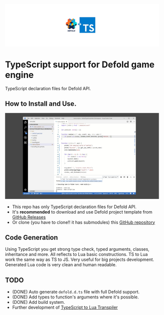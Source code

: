 ![](img/logo.jpg)

# TypeScript support for Defold game engine
TypeScript declaration files for Defold API.

## How to Install and Use.
![VS Code Defold TypeScript](img/vscode.jpg?raw=true "VS Code Defold TypeScript")
- This repo has only TypeScript declaration files for Defold API.
- It's **recommended** to download and use Defold project template from [GitHub Releases](https://github.com/dasannikov/DefoldTypeScriptHello/releases)
- Or clone (you have to clone!! it has submodules) this [GitHub repository](https://github.com/dasannikov/DefoldTypeScriptHello)

## Code Generation
Using TypeScript you get strong type check, typed arguments, classes, inheritance and more. All reflects to Lua basic constructions. TS to Lua work the same way as TS to JS. Very useful for big projects development. Generated Lua code is very clean and human readable.

## TODO
- (DONE) Auto generate `defold.d.ts` file with full Defold support.
- (DONE) Add types to function's arguments where it's possible.
- (DONE) Add build system.
- Further development of [TypeScript to Lua Transpiler](https://github.com/Perryvw/TypescriptToLua)
